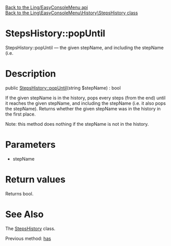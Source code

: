 [Back to the Ling/EasyConsoleMenu api](https://github.com/lingtalfi/EasyConsoleMenu/blob/master/doc/api/Ling/EasyConsoleMenu.md)<br>
[Back to the Ling\EasyConsoleMenu\History\StepsHistory class](https://github.com/lingtalfi/EasyConsoleMenu/blob/master/doc/api/Ling/EasyConsoleMenu/History/StepsHistory.md)


StepsHistory::popUntil
================



StepsHistory::popUntil — the given stepName, and including the stepName (i.e.




Description
================


public [StepsHistory::popUntil](https://github.com/lingtalfi/EasyConsoleMenu/blob/master/doc/api/Ling/EasyConsoleMenu/History/StepsHistory/popUntil.md)(string $stepName) : bool




If the given stepName is in the history, pops every steps (from the end) until it reaches
the given stepName, and including the stepName (i.e. it also pops the stepName).
Returns whether the given stepName was in the history in the first place.

Note: this method does nothing if the stepName is not in the history.




Parameters
================


- stepName

    


Return values
================

Returns bool.








See Also
================

The [StepsHistory](https://github.com/lingtalfi/EasyConsoleMenu/blob/master/doc/api/Ling/EasyConsoleMenu/History/StepsHistory.md) class.

Previous method: [has](https://github.com/lingtalfi/EasyConsoleMenu/blob/master/doc/api/Ling/EasyConsoleMenu/History/StepsHistory/has.md)<br>

